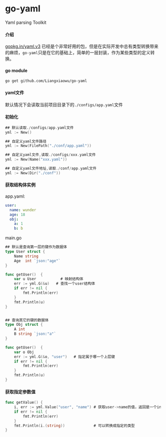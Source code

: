 # go-yaml
Yaml parsing Toolkit

#### 介绍
[gopkg.in/yaml.v3](https://pkg.go.dev/gopkg.in/yaml.v3#section-readme) 已经是个非常好用的包，但是在实际开发中总有类型转换带来的麻烦，`go-yaml`只是在它的基础上，简单的一层封装，作为某些类型的定义转换。

#### go module
```
go get github.com/Liangxiaowu/go-yaml
```


#### yaml文件
默认情况下会读取当前项目目录下的`./configs/app.yaml`文件

#### 初始化
```go
## 默认读取./configs/app.yaml文件
yml := New()

## 自定义yaml文件路径
yml := New(FilePath("./conf/app.yaml"))

## 自定义yaml文件,读取./configs/xxx.yaml文件
yml := New(Name("xxx.yaml"))

## 自定义yaml文件地址,读取./conf/app.yaml文件
yml := New(Dir("./conf"))
```
#### 获取结构体实例
app.yaml:
```yaml
user:
  name: wunder
  age: 18
  obj:
    a: 1
    b: b

```
main.go
```go
## 默认是查询第一层的键作为数据体
type User struct {
    Name string
    Age  int `json:"age"`
}

func getUser()  {
    var u User           # 映射结构体
    err := yml.G(&u)   # 查找一个user结构体
    if err != nil {
        fmt.Println(err)
    }
    fmt.Println(u)
}


## 查询其它的键的数据体
type Obj struct {
    A int
    B string `json:"a"`
}

func getUser()  {
    var o Obj                    
    err := yml.G(&o, "user")   # 指定属于哪一个上层键
    if err != nil {
        fmt.Println(err)
    }
    fmt.Println(u)
}
```

#### 获取指定参数值
```go
func getValue() {
    i, err := yml.Value("user", "name") # 获取user->name的值，返回是一个interface{}类型
    if err != nil {
        fmt.Println(err)
    }
	fmt.Println(i.(string))             # 可以转换成指定的类型
}
```